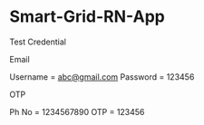 # Smart-Grid-RN-App

Test Credential 

Email 

  Username = abc@gmail.com
  Password = 123456

OTP

  Ph No = 1234567890
  OTP = 123456

